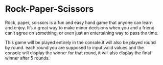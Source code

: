 # Rock-Paper-Scissors
Rock, paper, scissors is a fun and easy hand game that anyone can learn and enjoy. It’s a great way to make minor decisions when you and a friend can’t agree on something, or even just an entertaining way to pass the time.

This game will be played entirely in the console.it will also be   played round by round. each round you are supposed to input valid values and the console will display the winner for that round, it will also display the final winner after 5 rounds.
